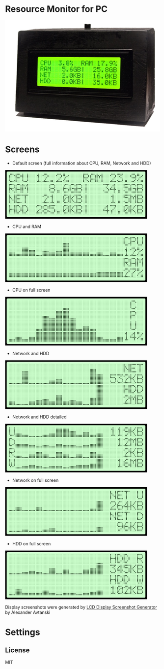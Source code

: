 # Resource Monitor for PC

![Device view](/img/device.jpg "Device")

# Screens

  - Default screen (full information about CPU, RAM, Network and HDD)
  
  ![Default screen](/img/1_default.png "Default screen")
  
  - CPU and RAM
  
  ![CPU and RAM](/img/2_cpu_and_ram.png "CPU and RAM")
  
  - CPU on full screen
  
  ![CPU on full screen](/img/3_cpu_detailed.png "CPU on full screen")
  
  - Network and HDD
  
  ![Network and HDD](/img/4_net_and_hdd.png "Network and HDD")
  
  - Network and HDD detailed
  
  ![Network and HDD detailed](/img/5_net_and_hdd_detailed.png "Network and HDD detailed")
  
  - Network on full screen 
  
  ![Network on full screen](/img/6_net_detailed.png "Network on full screen")
  
  - HDD on full screen
  
  ![HDD on full screen](/img/7_hdd_detailed.png "HDD on full screen")
  
Display screenshots were generated by [LCD Display Screenshot Generator](http://avtanski.net/projects/lcd/ "LCD Display Screenshot Generator") by Alexander Avtanski

# Settings



License
----
MIT
